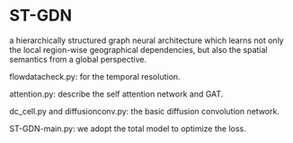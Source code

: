# ST-GDN 
a hierarchically structured graph neural architecture which learns not only the local region-wise geographical dependencies, but also the spatial semantics from a global perspective.

flowdatacheck.py: for the temporal resolution.

attention.py: describe the self attention network and GAT.

dc_cell.py and diffusionconv.py: the basic diffusion convolution network.

ST-GDN-main.py: we adopt the total model to optimize the loss.
